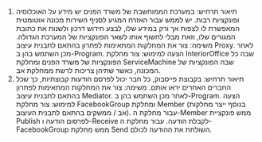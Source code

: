1) תיאור תרחיש: במערכת הממוחשבת של משרד הפנים יש מידע על האוכלוסיה ופונקציות רבות. יש לממש עבור האזרח המגיע לסניף השירות מכונה אוטומטית המאפשרת לו לצפות אך ורק במידע שלו, לבצע חידוש דרכון ולשנות את כתובת המגורים שלו, וזאת מבלי לחשוף אותו לשאר הפונקציות של המערכת הגדולה.
משימה: צור את המחלקות המתאימות לפתרון בהתאם לתבנית עיצוב Proxy. לאחר מכן השתמש בהן ב-Program.
הצעה למימוש: צור מחלקת InteriorOffice שבה כל הפונקציות של משרד הפנים ומחלקת ServiceMachine שבה הפונקציות של המכונה, כאשר שתיהן צריכות לרשת ממחלקת אב.
2) תיאור תרחיש: בקבוצת פייסבוק, כל חבר יכול לפרסם הודעות קבוצתיות, כך שכל החברים האחרים יראו אותם.
משימה: צור את המחלקות המתאימות לפתרון בהתאם לתבנית עיצוב Mediator. לאחר מכן השתמש בהן ב-Program.
הצעה למימוש: צור מחלקת FacebookGroup ומחלקת Member (בנוסף ייצר מחלקות אב / ממשקים בהתאם לתבנית העיצוב). עבור מחלקת ה-Member ממש פונקציית Publish לפרסום הודעה ו-Receive לקבלת הודעה. עבור מחלקת ה-FacebookGroup ממש מחלקת Send השולחת את ההודעה לכולם.
